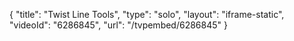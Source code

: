 {
    "title": "Twist Line Tools",
    "type": "solo",
    "layout": "iframe-static",
    "videoId": "6286845",
    "url": "\/tvpembed\/6286845"
}